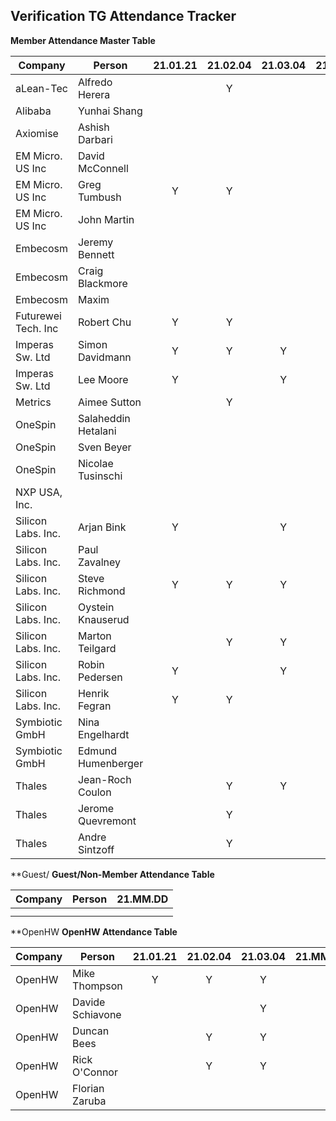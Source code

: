 ## Verification TG Attendance Tracker

**Member Attendance Master Table**


| Company             |  Person            |21.01.21|21.02.04|21.03.04|21.MM.DD|
|---------------------|--------------------|:------:|:------:|:------:|:------:|
| aLean-Tec           | Alfredo Herera     |        |    Y   |        |        |
| Alibaba             | Yunhai Shang       |        |        |        |        |
| Axiomise            | Ashish Darbari     |        |        |        |        |
| EM Micro. US Inc    | David McConnell    |        |        |        |        |
| EM Micro. US Inc    | Greg Tumbush       | Y      |    Y   |        |        |
| EM Micro. US Inc    | John Martin        |        |        |        |        |
| Embecosm            | Jeremy Bennett     |        |        |        |        |
| Embecosm            | Craig Blackmore    |        |        |        |        |
| Embecosm            | Maxim              |        |        |        |        |
| Futurewei Tech. Inc | Robert Chu         | Y      |    Y   |        |        |
| Imperas Sw. Ltd     | Simon Davidmann    | Y      |    Y   |    Y   |        |
| Imperas Sw. Ltd     | Lee Moore          | Y      |        |    Y   |        |
| Metrics             | Aimee Sutton       |        |    Y   |        |        |
| OneSpin             | Salaheddin Hetalani|        |        |        |        |
| OneSpin             | Sven Beyer         |        |        |        |        |
| OneSpin             | Nicolae Tusinschi  |        |        |        |        |
| NXP USA, Inc.       |                    |        |        |        |        |
| Silicon Labs. Inc.  | Arjan Bink         | Y      |        |    Y   |        |
| Silicon Labs. Inc.  | Paul Zavalney      |        |        |        |        |
| Silicon Labs. Inc.  | Steve Richmond     | Y      |    Y   |    Y   |        |
| Silicon Labs. Inc.  | Oystein Knauserud  |        |        |        |        |
| Silicon Labs. Inc.  | Marton Teilgard    |        |    Y   |    Y   |        |
| Silicon Labs. Inc.  | Robin Pedersen     | Y      |        |    Y   |        |
| Silicon Labs. Inc.  | Henrik Fegran      | Y      |    Y   |        |        |
| Symbiotic GmbH      | Nina Engelhardt    |        |        |        |        |
| Symbiotic GmbH      | Edmund Humenberger |        |        |        |        |
| Thales              | Jean-Roch Coulon   |        |    Y   |    Y   |        |
| Thales              | Jerome Quevremont  |        |    Y   |        |        |
| Thales              | Andre Sintzoff     |        |    Y   |        |        |


**Guest/
**Guest/Non-Member Attendance Table**

| Company             |  Person            |21.MM.DD|
|---------------------|--------------------|:------:|
|                     |                    |        |
|                     |                    |        |

**OpenHW
**OpenHW Attendance Table**



| Company             |  Person            |21.01.21|21.02.04|21.03.04|21.MM.DD|
|---------------------|--------------------|:------:|:------:|:------:|:------:|
| OpenHW              | Mike Thompson      |   Y    |    Y   |    Y   |        |
| OpenHW              | Davide Schiavone   |        |        |    Y   |        |
| OpenHW              | Duncan Bees        |        |    Y   |    Y   |        |
| OpenHW              | Rick O'Connor      |        |    Y   |    Y   |        |
| OpenHW              | Florian Zaruba     |        |        |        |        |

